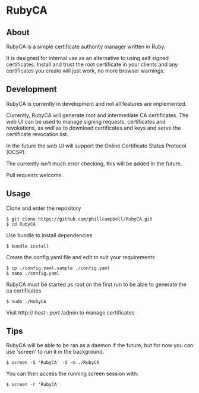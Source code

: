 # RubyCA

## About
RubyCA is a simple certificate authority manager written in Ruby.

It is designed for internal use as an alternative to using self signed certificates. Install and trust the root certificate in your clients and any certificates you create will just work, no more browser warnings.

## Development
RubyCA is currently in development and not all features are implemented. 

Currently, RubyCA will generate root and intermediate CA certificates. The web UI can be used to manage signing requests, certificates and revokations, as well as to download certificates and keys and serve the certificate revocation list. 

In the future the web UI will support the Online Certificate Status Protocol (OCSP).

The currently isn't much error checking, this will be added in the future.

Pull requests welcome.

## Usage

Clone and enter the repository

    $ git clone https://github.com/phillcampbell/RubyCA.git
    $ cd RubyCA

Use bundle to install dependencies

    $ bundle install
    
Create the config.yaml file and edit to suit your requirements

    $ cp ./config.yaml.sample ./config.yaml
    $ nano ./config.yaml

RubyCA must be started as root on the first run to be able to generate the ca certificates

    $ sudo ./RubyCA
    
Visit http:// *host* : *port* /admin to manage certificates

## Tips

RubyCA will be able to be ran as a daemon if the future, but for now you can use 'screen' to run it in the background.

    $ screen -S 'RubyCA' -d -m ./RubyCA
    
You can then access the running screen session with:
    
    $ screen -r 'RubyCA'